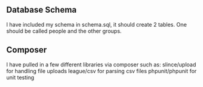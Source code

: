 Database Schema
------------------------------------------------------------------------
I have included my schema in schema.sql, it should create 2 tables. 
One should be called people and the other groups.

Composer
------------------------------------------------------------------------
I have pulled in a few different libraries via composer such as:
slince/upload for handling file uploads
league/csv for parsing csv files
phpunit/phpunit for unit testing
